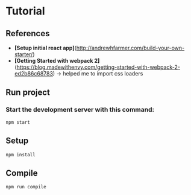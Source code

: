 # Tutorial


## References

* **[Setup initial react app]**(http://andrewhfarmer.com/build-your-own-starter/)
* **[Getting Started with webpack 2]**(https://blog.madewithenvy.com/getting-started-with-webpack-2-ed2b86c68783) -> helped me to import css loaders



## Run project

### Start the development server with this command:
 
```
npm start
```

## Setup
 
```
npm install
```
 
 
## Compile
 
```
npm run compile
```